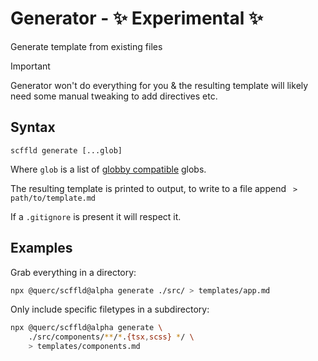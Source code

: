 # Generator - ✨ Experimental ✨

Generate template from existing files

> [!IMPORTANT]
> Generator won't do everything for you & the resulting template will likely need some manual tweaking to add directives etc.

## Syntax

```
scffld generate [...glob]
```

Where `glob` is a list of [globby compatible](https://www.npmjs.com/package/globby) globs.

The resulting template is printed to output, to write to a file append ` > path/to/template.md`

If a `.gitignore` is present it will respect it.

## Examples

Grab everything in a directory:

```sh
npx @querc/scffld@alpha generate ./src/ > templates/app.md
```

Only include specific filetypes in a subdirectory:

```sh
npx @querc/scffld@alpha generate \
    ./src/components/**/*.{tsx,scss} */ \
    > templates/components.md
```

